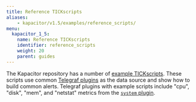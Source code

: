 ```yaml
---
title: Reference TICKscripts
aliases:
    - kapacitor/v1.5/examples/reference_scripts/
menu:
  kapacitor_1_5:
    name: Reference TICKscripts
    identifier: reference_scripts
    weight: 20
    parent: guides
---
```


The Kapacitor repository has a number of [example TICKscripts](https://github.com/influxdata/kapacitor/tree/master/examples/telegraf).
These scripts use common [Telegraf plugins](https://github.com/influxdata/telegraf/tree/master/plugins/inputs)
as the data source and show how to build common alerts.
Telegraf plugins with example scripts include "cpu", "disk", "mem", and
"netstat" metrics from the [`system` plugin](https://github.com/influxdata/telegraf/tree/master/plugins/inputs/system).
